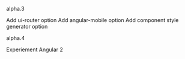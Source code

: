 alpha.3 

Add ui-router option
Add angular-mobile option
Add component style generator option 

alpha.4 

Experiement Angular 2 


